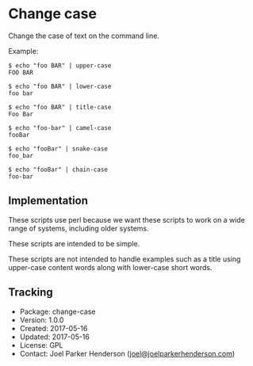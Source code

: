 # Change case

Change the case of text on the command line.

Example:

  ```shell
  $ echo "foo BAR" | upper-case
  FOO BAR

  $ echo "foo BAR" | lower-case
  foo bar
 
  $ echo "foo BAR" | title-case
  Foo Bar

  $ echo "foo-bar" | camel-case
  fooBar

  $ echo "fooBar" | snake-case
  foo_bar

  $ echo "fooBar" | chain-case
  foo-bar
  ```
 
## Implementation

These scripts use perl because we want these scripts to work on a wide range of systems, including older systems.

These scripts are intended to be simple. 

These scripts are not intended to handle examples such as a title using upper-case content words along with lower-case short words.


## Tracking

* Package: change-case
* Version: 1.0.0
* Created: 2017-05-16
* Updated: 2017-05-16
* License: GPL
* Contact: Joel Parker Henderson (joel@joelparkerhenderson.com)

